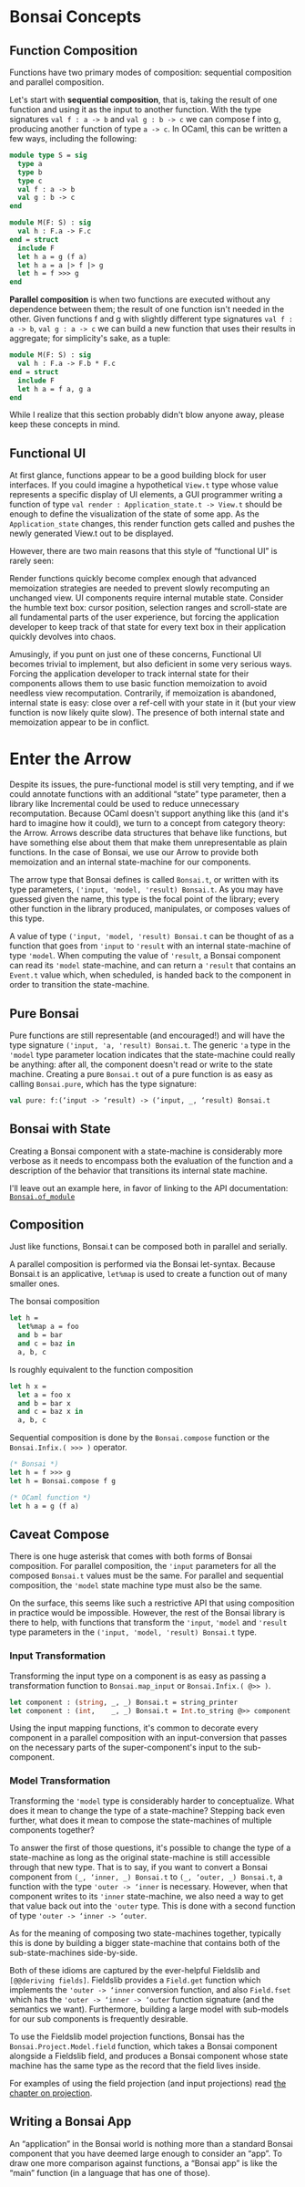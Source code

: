 # Bonsai Concepts

<!--
```ocaml
# open! Bonsai_mdx
# open! Core_kernel
```
-->


## Function Composition
Functions have two primary modes of composition: sequential
composition and parallel composition.

Let's start with **sequential composition**, that is, taking the result of one
function and using it as the input to another function.  With the type
signatures `val f : a -> b` and `val g : b -> c` we can compose f into g,
producing another function of type `a -> c`.  In OCaml, this can be written a
few ways, including the following:

```ocaml
module type S = sig
  type a
  type b
  type c
  val f : a -> b
  val g : b -> c
end

module M(F: S) : sig
  val h : F.a -> F.c
end = struct
  include F
  let h a = g (f a)
  let h a = a |> f |> g
  let h = f >>> g
end
```

**Parallel composition** is when two functions are executed without any dependence
between them; the result of one function isn't needed in the other.  Given
functions f and g with slightly different type signatures `val f : a -> b`, `val g
: a -> c` we can build a new function that uses their results in aggregate; for
simplicity's sake, as a tuple:

```ocaml
module M(F: S) : sig
  val h : F.a -> F.b * F.c
end = struct
  include F
  let h a = f a, g a
end
```

While I realize that this section probably didn't blow anyone away, please keep
these concepts in mind.

## Functional UI

At first glance, functions appear to be a good building block for user
interfaces.  If you could imagine a hypothetical `View.t` type whose
value represents a specific display of UI elements, a GUI programmer
writing a function of type `val render : Application_state.t ->
View.t` should be enough to define the visualization of the state of
some app.  As the `Application_state` changes, this render function
gets called and pushes the newly generated View.t out to be displayed.

However, there are two main reasons that this style of “functional UI” is
rarely seen:

Render functions quickly become complex enough that advanced memoization
strategies are needed to prevent slowly recomputing an unchanged view.  UI
components require internal mutable state.  Consider the humble text box:
cursor position, selection ranges and scroll-state are all fundamental parts of
the user experience, but forcing the application developer to keep track of
that state for every text box in their application quickly devolves into chaos.

Amusingly, if you punt on just one of these concerns, Functional UI becomes
trivial to implement, but also deficient in some very serious ways.  Forcing
the application developer to track internal state for their components allows
them to use basic function memoization to avoid needless view recomputation.
Contrarily, if memoization is abandoned, internal state is easy: close over a
ref-cell with your state in it (but your view function is now likely quite
slow).  The presence of both internal state
and memoization appear to be in conflict.

# Enter the Arrow

Despite its issues, the pure-functional model is still very tempting, and if
we could annotate functions with an additional “state” type parameter, then a
library like Incremental could be used to reduce unnecessary recomputation.
Because OCaml doesn't support anything like this (and it's hard to imagine how
it could), we turn to a concept from category theory: the Arrow.  Arrows
describe data structures that behave like functions, but have something else
about them that make them unrepresentable as plain functions.  In the case of
Bonsai, we use our Arrow to provide both memoization and an internal
state-machine for our components.

The arrow type that Bonsai defines is called `Bonsai.t`, or written with its
type parameters, `('input, 'model, 'result) Bonsai.t`.  As you may have guessed
given the name, this type is the focal point of the library; every other
function in the library produced, manipulates, or composes values of this type.

A value of type `('input, 'model, 'result) Bonsai.t` can be thought of as a
function that goes from `'input` to `'result` with an internal state-machine of
type `'model`.  When computing the value of `'result`, a Bonsai component can
read its `'model` state-machine, and can return a `'result` that contains an
`Event.t` value which, when scheduled, is handed back to the component in
order to transition the state-machine.

## Pure Bonsai

Pure functions are still representable (and encouraged!) and will have the type
signature `('input, 'a, 'result) Bonsai.t`.  The generic `'a` type in the
`'model` type parameter location indicates that the state-machine could really
be anything: after all, the component doesn't read or write to the state
machine. Creating a pure `Bonsai.t` out of a pure function is as easy as
calling `Bonsai.pure`, which has the type signature:

```ocaml
val pure: f:(‘input -> ‘result) -> (‘input, _, ‘result) Bonsai.t
```

## Bonsai with State

Creating a Bonsai component with a state-machine is considerably more verbose
as it needs to encompass both the evaluation of the function and a
description of the behavior that transitions its internal state machine.

I'll leave out an example here, in favor of linking to the API documentation:
[`Bonsai.of_module`](./constructors.mdx)

## Composition

Just like functions, Bonsai.t can be composed both in parallel and serially.

A parallel composition is performed via the Bonsai let-syntax.  Because
Bonsai.t is an applicative, `let%map` is used to create a function out of many
smaller ones.

The bonsai composition

```ocaml
let h =
  let%map a = foo
  and b = bar
  and c = baz in
  a, b, c
```

Is roughly equivalent to the function composition

```ocaml
let h x =
  let a = foo x
  and b = bar x
  and c = baz x in
  a, b, c
```

Sequential composition is done by the `Bonsai.compose` function or the
`Bonsai.Infix.( >>> )` operator.

```ocaml
(* Bonsai *)
let h = f >>> g
let h = Bonsai.compose f g

(* OCaml function *)
let h a = g (f a)
```

## Caveat Compose

There is one huge asterisk that comes with both forms of Bonsai composition.
For parallel composition, the `'input` parameters for all the composed
`Bonsai.t` values must be the same.  For parallel and sequential composition,
the `'model` state machine type must also be the same.

On the surface, this seems like such a restrictive API that using
composition in practice would be impossible.  However, the rest of the
Bonsai library is there to help, with functions that transform the
`'input`, `'model` and `'result` type parameters in the `('input, 'model,
'result) Bonsai.t` type.

### Input Transformation

Transforming the input type on a component is as easy as passing a
transformation function to `Bonsai.map_input` or `Bonsai.Infix.( @>> )`.

```ocaml
let component : (string, _, _) Bonsai.t = string_printer
let component : (int,    _, _) Bonsai.t = Int.to_string @>> component
```

Using the input mapping functions, it's common to decorate every component in a
parallel composition with an input-conversion that passes on the necessary
parts of the super-component's input to the sub-component.

### Model Transformation

Transforming the `'model` type is considerably harder to conceptualize.  What
does it mean to change the type of a state-machine?  Stepping back even
further, what does it mean to compose the state-machines of multiple components
together?

To answer the first of those questions, it's possible to change the type of a
state-machine as long as the original state-machine is still accessible through
that new type.  That is to say, if you want to convert a Bonsai component from
`(_, ‘inner, _) Bonsai.t` to `(_, ‘outer, _) Bonsai.t`, a function with the
type `'outer -> ‘inner` is necessary.  However, when that component writes to
its `'inner` state-machine, we also need a way to get that value back out into
the `'outer` type.  This is done with a second function of type `'outer ->
‘inner -> ‘outer`.

As for the meaning of composing two state-machines together, typically this is
done by building a bigger state-machine that contains both of the
sub-state-machines side-by-side.

Both of these idioms are captured by the ever-helpful Fieldslib and
`[@@deriving fields]`.  Fieldslib provides a `Field.get` function which
implements the `'outer -> ‘inner` conversion function, and also `Field.fset`
which has the `'outer -> ‘inner -> ‘outer` function signature (and the
semantics we want).  Furthermore, building a large model with sub-models for
our sub components is frequently desirable.

To use the Fieldslib model projection functions, Bonsai has the
`Bonsai.Project.Model.field` function, which takes a Bonsai component alongside
a Fieldslib field, and produces a Bonsai component whose state machine has the
same type as the record that the field lives inside.

For examples of using the field projection (and input projections) read
[the chapter on projection](./projections.mdx).


## Writing a Bonsai App

An “application” in the Bonsai world is nothing more than a standard Bonsai
component that you have deemed large enough to consider an “app”.  To draw one
more comparison against functions, a “Bonsai app” is like the “main” function
(in a language that has one of those).
